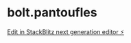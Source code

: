 # bolt.pantoufles

[Edit in StackBlitz next generation editor ⚡️](https://stackblitz.com/~/github.com/kimulus/bolt.pantoufles)